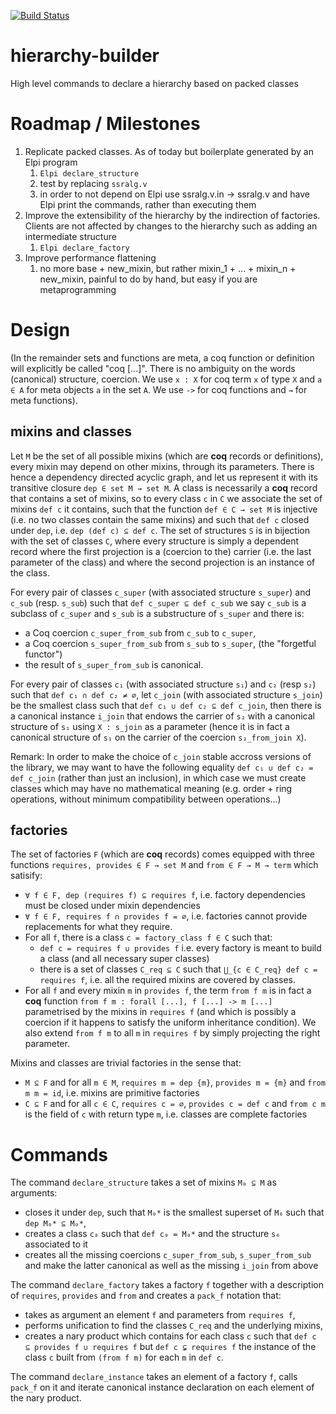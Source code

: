 [![Build Status](https://travis-ci.org/math-comp/hierarchy-builder.svg?branch=master)](https://travis-ci.org/math-comp/hierarchy-builder)

# hierarchy-builder
High level commands to declare a hierarchy based on packed classes

# Roadmap / Milestones

1. Replicate packed classes. As of today but boilerplate generated by an Elpi program
   1. `Elpi declare_structure`
   1. test by replacing `ssralg.v`
   1. in order to not depend on Elpi use ssralg.v.in -> ssralg.v and have Elpi print the commands, rather than executing them
2. Improve the extensibility of the hierarchy by the indirection of factories. Clients are not affected by changes to the hierarchy such as adding an intermediate structure
   1. `Elpi declare_factory`
3. Improve performance flattening
   1. no more base + new_mixin, but rather mixin_1 + ... + mixin_n + new_mixin, painful to do by hand, but easy if you are metaprogramming

# Design

(In the remainder sets and functions are meta, a coq function or definition will explicitly be called "coq [...]". There is no ambiguity on the words (canonical) structure, coercion. We use `x : X` for coq term `x` of type `X` and `a ∈ A` for meta objects `a` in the set `A`. We use `->` for coq functions and `→` for meta functions).

## mixins and classes

Let `M` be the set of all possible mixins (which are **coq** records or definitions), every mixin may depend on other mixins, through its parameters. There is hence a dependency directed acyclic graph, and let us represent it with its transitive closure `dep ∈ set M → set M`. A class is necessarily a **coq** record that contains a set of mixins, so to every class `c` in `C` we associate the set of mixins `def c` it contains, such that the function `def ∈ C → set M` is injective (i.e. no two classes contain the same mixins) and such that `def c` closed under `dep`, i.e. `dep (def c) ⊆ def c`. The set of structures `S` is in bijection with the set of classes `C`, where every structure is simply a dependent record where the first projection is a (coercion to the) carrier (i.e. the last parameter of the class) and where the second projection is an instance of the class.

For every pair of classes `c_super` (with associated structure `s_super`) and `c_sub` (resp. `s_sub`) such that `def c_super ⊆ def c_sub` we say `c_sub` is a subclass of `c_super` and `s_sub` is a substructure of `s_super` and there is:
- a Coq coercion `c_super_from_sub` from `c_sub` to `c_super`,
- a Coq coercion `s_super_from_sub` from `s_sub` to `s_super`, (the "forgetful functor")
- the result of `s_super_from_sub` is canonical.

For every pair of classes `c₁` (with associated structure `s₁`) and `c₂` (resp `s₂`) such that `def c₁ ∩ def c₂ ≠ ∅`, let `c_join` (with associated structure `s_join`) be the smallest class such that `def c₁ ∪ def c₂ ⊆ def c_join`, then there is a canonical instance `i_join` that endows the carrier of `s₂` with a canonical structure of `s₁` using `X : s_join` as a parameter (hence it is in fact a canonical structure of `s₁` on the carrier of the coercion `s₂_from_join X`).

Remark: In order to make the choice of `c_join` stable accross versions of the library, we may want to have the following equality `def c₁ ∪ def c₂ = def c_join` (rather than just an inclusion), in which case we must create classes which may have no mathematical meaning (e.g. order + ring operations, without minimum compatibility between operations...)

## factories

The set of factories `F` (which are **coq** records) comes equipped with three functions `requires, provides ∈ F → set M` and `from ∈ F → M → term` which satisify:
- `∀ f ∈ F, dep (requires f) ⊆ requires f`, i.e. factory dependencies must be closed under mixin dependencies
- `∀ f ∈ F, requires f ∩ provides f = ∅`, i.e. factories cannot provide replacements for what they require.
- For all `f`, there is a class `c = factory_class f ∈ C` such that:
  + `def c = requires f ∪ provides f` i.e. every factory is meant to build a class (and all necessary super classes)
  + there is a set of classes `C_req ⊆ C` such that `⋃_{c ∈ C_req} def c = requires f`, i.e. all the required mixins are covered by classes.
- For all `f` and every mixin `m` in `provides f`, the term `from f m` is in fact a **coq** function `from f m : forall [...], f [...] -> m [...]` parametrised by the mixins in `requires f` (and which is possibly a coercion if it happens to satisfy the uniform inheritance condition). We also extend `from f m` to all `m` in `requires f` by simply projecting the right parameter.

Mixins and classes are trivial factories in the sense that:
- `M ⊆ F` and for all `m ∈ M`, `requires m = dep {m}`, `provides m = {m}` and `from m m = id`, i.e. mixins are primitive factories
- `C ⊆ F` and for all `c ∈ C`, `requires c = ∅`, `provides c = def c` and `from c m` is the field of `c` with return type `m`, i.e. classes are complete factories

# Commands

The command `declare_structure` takes a set of mixins `M₀ ⊆ M` as arguments:
- closes it under `dep`, such that `M₀*` is the smallest superset of `M₀` such that `dep M₀* ⊆ M₀*`,
- creates a class `c₀` such that `def c₀ = M₀*` and the structure `s₀` associated to it
- creates all the missing coercions `c_super_from_sub`, `s_super_from_sub` and make the latter canonical as well as the missing `i_join` from above

The command `declare_factory` takes a factory `f` together with a description of `requires`, `provides` and `from` and creates a `pack_f` notation that:
- takes as argument an element `f` and parameters from `requires f`,
- performs unification to find the classes `C_req` and the underlying mixins,
- creates a nary product which contains for each class `c` such that `def c ⊆ provides f ∪ requires f` but `def c ⊊ requires f` the instance of the class `c` built from `(from f m)` for each `m` in `def c`.

The command `declare_instance` takes an element of a factory `f`, calls `pack_f` on it and iterate canonical instance declaration on each element of the nary product.
